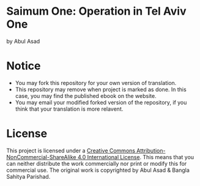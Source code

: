 # Saimum One: Operation in Tel Aviv One
by Abul Asad

# Notice
- You may fork this repository for your own version of translation.
- This repository may remove when project is marked as done. In this case, you may find the published ebook on the website.
- You may email your modified forked version of the repository, if you think that your translation is more relavent.

# License
This project is licensed under a <a href="http://creativecommons.org/licenses/by-nc-sa/4.0/">Creative Commons Attribution-NonCommercial-ShareAlike 4.0 International License</a>. This means that you can neither distribute the work commercially nor print or modify this for commercial use.
The original work is copyrighted by Abul Asad & Bangla Sahitya Parishad.
